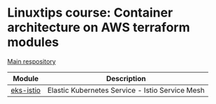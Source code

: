 # Linuxtips course: Container architecture on AWS terraform modules

[Main respository](https://github.com/ssorato/linuxtips-aws-container-architecture)

| Module                                  | Description                                             |
|-----------------------------------------|---------------------------------------------------------|
| [eks-istio](eks-istio/README.md)        | Elastic Kubernetes Service - Istio Service Mesh      |
